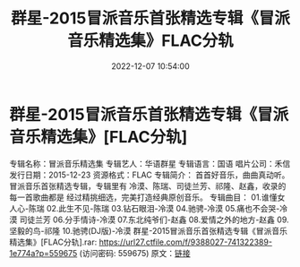 ﻿---
title: 群星-2015冒派音乐首张精选专辑《冒派音乐精选集》FLAC分轨
date: 2022-12-07 10:54:00
categories: APE、FLAC、MP3
tags: 华语中文
---
# 群星-2015冒派音乐首张精选专辑《冒派音乐精选集》[FLAC分轨]

专辑名称：冒派音乐精选集
专辑艺人：华语群星
专辑语言：国语
唱片公司：禾信
发行日期：2015-12-23
资源格式：FLAC
专辑简介：
首首好音乐，曲曲真动听。冒派音乐首张精选专辑，专辑里有
冷漠、陈瑞、司徒兰芳、祁隆、赵鑫，收录的每一首歌曲都是
经过精挑细选，完美打造经典原创音乐。
专辑曲目：
01.谁懂女人心-陈瑞
02.此生不见-陈瑞
03.钻石眼泪-冷漠
04.驰骋-冷漠
05.痛也不会哭-冷漠 司徒兰芳
06.分手情诗-冷漠
07.东北纯爷们-赵鑫
08.爱情之外的地方-赵鑫
09.坚毅的鸟-祁隆
10.驰骋(DJ版)-冷漠
群星-2015冒派音乐首张精选专辑《冒派音乐精选集》[FLAC分轨].rar: https://url27.ctfile.com/f/9388027-741322389-1e774a?p=559675
(访问密码: 559675)
原文：[链接](https://blog.sina.com.cn/s/blog_1647c7e76010310hf.html)